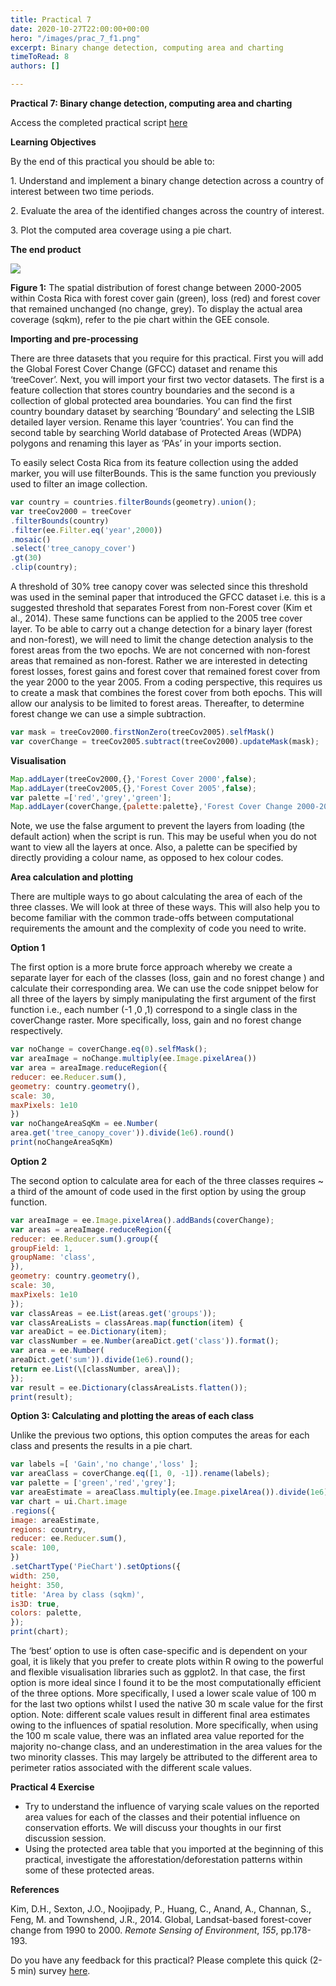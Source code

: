 ```yaml
---
title: Practical 7
date: 2020-10-27T22:00:00+00:00
hero: "/images/prac_7_f1.png"
excerpt: Binary change detection, computing area and charting
timeToRead: 8
authors: []

---
```

**Practical 7: Binary change detection, computing area and charting**

Access the completed practical script [here](https://code.earthengine.google.com/fae000aed0572d8d6a6b9f0ca8192517)

**Learning Objectives**

By the end of this practical you should be able to:

1\. Understand and implement a binary change detection across a country of interest between two time periods.

2\. Evaluate the area of the identified changes across the country of interest.

3\. Plot the computed area coverage using a pie chart.

**The end product**

![](/images/prac_7_f1.png)

**Figure 1:** The spatial distribution of forest change between 2000-2005 within Costa Rica with forest cover gain (green), loss (red) and forest cover that remained unchanged (no change, grey). To display the actual area coverage (sqkm), refer to the pie chart within the GEE console.

**Importing and pre-processing**

There are three datasets that you require for this practical. First you will add the Global Forest Cover Change (GFCC) dataset and rename this ‘treeCover’. Next, you will import your first two vector datasets. The first is a feature collection that stores country boundaries and the second is a collection of global protected area boundaries. You can find the first country boundary dataset by searching ‘Boundary’ and selecting the LSIB detailed layer version. Rename this layer ‘countries’. You can find the second table by searching World database of Protected Areas (WDPA) polygons and renaming this layer as ‘PAs’ in your imports section.

To easily select Costa Rica from its feature collection using the added marker, you will use filterBounds. This is the same function you previously used to filter an image collection.

```js
var country = countries.filterBounds(geometry).union();
var treeCov2000 = treeCover
.filterBounds(country)
.filter(ee.Filter.eq('year',2000))
.mosaic()
.select('tree_canopy_cover')
.gt(30)
.clip(country); 
```

A threshold of 30% tree canopy cover was selected since this threshold was used in the seminal paper that introduced the GFCC dataset i.e. this is a suggested threshold that separates Forest from non-Forest cover (Kim et al., 2014). These same functions can be applied to the 2005 tree cover layer. To be able to carry out a change detection for a binary layer (forest and non-forest), we will need to limit the change detection analysis to the forest areas from the two epochs. We are not concerned with non-forest areas that remained as non-forest. Rather we are interested in detecting forest losses, forest gains and forest cover that remained forest cover from the year 2000 to the year 2005. From a coding perspective, this requires us to create a mask that combines the forest cover from both epochs. This will allow our analysis to be limited to forest areas. Thereafter, to determine forest change we can use a simple subtraction.

```js
var mask = treeCov2000.firstNonZero(treeCov2005).selfMask()
var coverChange = treeCov2005.subtract(treeCov2000).updateMask(mask);
```

**Visualisation**

```js
Map.addLayer(treeCov2000,{},'Forest Cover 2000',false);
Map.addLayer(treeCov2005,{},'Forest Cover 2005',false);
var palette =['red','grey','green'];
Map.addLayer(coverChange,{palette:palette},'Forest Cover Change 2000-2005',false);
```

Note, we use the false argument to prevent the layers from loading (the default action) when the script is run. This may be useful when you do not want to view all the layers at once. Also, a palette can be specified by directly providing a colour name, as opposed to hex colour codes.

**Area calculation and plotting**

There are multiple ways to go about calculating the area of each of the three classes. We will look at three of these ways. This will also help you to become familiar with the common trade-offs between computational requirements the amount and the complexity of code you need to write.

**Option 1**

The first option is a more brute force approach whereby we create a separate layer for each of the classes (loss, gain and no forest change ) and calculate their corresponding area. We can use the code snippet below for all three of the layers by simply manipulating the first argument of the first function i.e., each number (-1 ,0 ,1) correspond to a single class in the coverChange raster. More specifically, loss, gain and no forest change respectively.

```js
var noChange = coverChange.eq(0).selfMask();
var areaImage = noChange.multiply(ee.Image.pixelArea())
var area = areaImage.reduceRegion({
reducer: ee.Reducer.sum(),
geometry: country.geometry(),
scale: 30,
maxPixels: 1e10
})
var noChangeAreaSqKm = ee.Number(
area.get('tree_canopy_cover')).divide(1e6).round()
print(noChangeAreaSqKm)
```

**Option 2**

The second option to calculate area for each of the three classes requires \~ a third of the amount of code used in the first option by using the group function.

```js
var areaImage = ee.Image.pixelArea().addBands(coverChange);
var areas = areaImage.reduceRegion({
reducer: ee.Reducer.sum().group({
groupField: 1,
groupName: 'class',
}),
geometry: country.geometry(),
scale: 30,
maxPixels: 1e10
});
var classAreas = ee.List(areas.get('groups'));
var classAreaLists = classAreas.map(function(item) {
var areaDict = ee.Dictionary(item);
var classNumber = ee.Number(areaDict.get('class')).format();
var area = ee.Number(
areaDict.get('sum')).divide(1e6).round();
return ee.List(\[classNumber, area\]);
});
var result = ee.Dictionary(classAreaLists.flatten());
print(result);
```

**Option 3: Calculating and plotting the areas of each class**

Unlike the previous two options, this option computes the areas for each class and presents the results in a pie chart.

```js
var labels =[ 'Gain','no change','loss' ];
var areaClass = coverChange.eq([1, 0, -1]).rename(labels);
var palette = ['green','red','grey'];
var areaEstimate = areaClass.multiply(ee.Image.pixelArea()).divide(1e6);
var chart = ui.Chart.image
.regions({
image: areaEstimate,
regions: country,
reducer: ee.Reducer.sum(),
scale: 100,
})
.setChartType('PieChart').setOptions({
width: 250,
height: 350,
title: 'Area by class (sqkm)',
is3D: true,
colors: palette,
});
print(chart);
```

The ‘best’ option to use is often case-specific and is dependent on your goal, it is likely that you prefer to create plots within R owing to the powerful and flexible visualisation libraries such as ggplot2. In that case, the first option is more ideal since I found it to be the most computationally efficient of the three options. More specifically, I used a lower scale value of 100 m for the last two options whilst I used the native 30 m scale value for the first option. Note: different scale values result in different final area estimates owing to the influences of spatial resolution. More specifically, when using the 100 m scale value, there was an inflated area value reported for the majority no-change class, and an underestimation in the area values for the two minority classes. This may largely be attributed to the different area to perimeter ratios associated with the different scale values.

**Practical 4 Exercise**

* Try to understand the influence of varying scale values on the reported area values for each of the classes and their potential influence on conservation efforts. We will discuss your thoughts in our first discussion session.
* Using the protected area table that you imported at the beginning of this practical, investigate the afforestation/deforestation patterns within some of these protected areas.

**References**

Kim, D.H., Sexton, J.O., Noojipady, P., Huang, C., Anand, A., Channan, S., Feng, M. and Townshend, J.R., 2014. Global, Landsat-based forest-cover change from 1990 to 2000. _Remote Sensing of Environment_, _155_, pp.178-193.

Do you have any feedback for this practical? Please complete this quick (2-5 min) survey [here](https://forms.gle/hT11ReQpvG2oLDxF7).